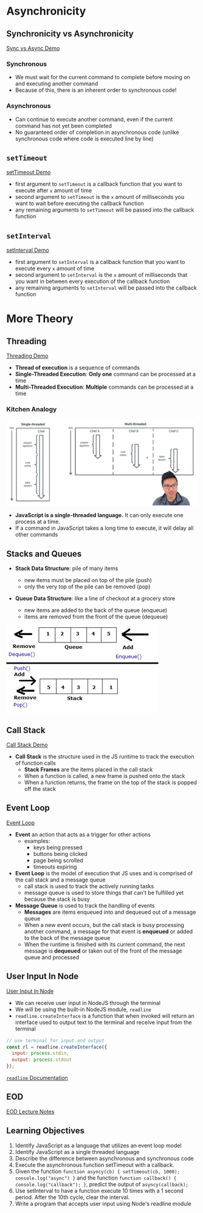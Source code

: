 # Asynchronicity

## Synchronicity vs Asynchronicity

[Sync vs Async Demo]

### Synchronous

- We must wait for the current command to complete before moving on and executing another command
- Because of this, there is an inherent order to synchronous code!

### Asynchronous

- Can continue to execute another command, even if the current command has not yet been completed
- No guaranteed order of completion in asynchronous code (unlike synchronous code where code is executed line by line)

## `setTimeout`

[setTimeout Demo]

- first argument to `setTimeout` is a callback function that you want to execute after `x` amount of time
- second argument to `setTimeout` is the `x` amount of milliseconds you want to wait before executing the callback function
- any remaining arguments to `setTimeout` will be passed into the callback function

## `setInterval`

[setInterval Demo]

- first argument to `setInterval` is a callback function that you want to execute every `x` amount of time
- second argument to `setInterval` is the `x` amount of milliseconds that you want in between every execution of the callback function
- any remaining arguments to `setInterval` will be passed into the callback function

# More Theory

## Threading

[Threading Demo]

- **Thread of execution** is a sequence of commands
- **Single-Threaded Execution**: **Only one** command can be processed at a time
- **Multi-Threaded Execution**: **Multiple** commands can be processed at a time

### Kitchen Analogy
![Single vs Multi Threading Kitchen Analogy]

- **JavaScript is a single-threaded language.** It can only execute one process at a time.
- If a command in JavaScript takes a long time to execute, it will delay all other commands

## Stacks and Queues

- **Stack Data Structure**: pile of many items
  - new items must be placed on top of the pile (push)
  - only the very top of the pile can be removed (pop)

- **Queue Data Structure**: like a line of checkout at a grocery store
  - new items are added to the back of the queue (enqueue)
  - items are removed from the front of the queue (dequeue)

![Stack vs Queue]

## Call Stack

[Call Stack Demo]

- **Call Stack** is the structure used in the JS runtime to track the execution of function calls
  - **Stack Frames** are the items placed in the call stack
  - When a function is called, a new frame is pushed onto the stack
  - When a function returns, the frame on the top of the stack is popped off the stack

## Event Loop

[Event Loop]

- **Event** an action that acts as a trigger for other actions
  - examples:
    - keys being pressed
    - buttons being clicked
    - page being scrolled
    - timeouts expiring
- **Event Loop** is the model of execution that JS uses and is comprised of the call stack and a message queue
  - call stack is used to track the actively running tasks
  - message queue is used to store things that can't be fulfilled yet because the stack is busy
- **Message Queue** is used to track the handling of events
  - **Messages** are items enqueued into and dequeued out of a message queue
  - When a new event occurs, but the call stack is busy processing another command, a message for that event is **enqueued** or added to the back of the message queue
  - When the runtime is finished with its current command, the next message is **dequeued** or taken out of the front of the message queue and processed

## User Input In Node

[User Input In Node]

- We can receive user input in NodeJS through the terminal
- We will be using the built-in NodeJS module, `readline`
- `readline.createInterface` is a function that when invoked will return an interface used to output text to the terminal and receive input from the terminal

```javascript
// use terminal for input and output
const rl = readline.createInterface({
  input: process.stdin,
  output: process.stdout
});
```

[`readline` Documentation]

## EOD

[EOD Lecture Notes]

## Learning Objectives
1. Identify JavaScript as a language that utilizes an event loop model
2. Identify JavaScript as a single threaded language
3. Describe the difference between asynchronous and synchronous code
4. Execute the asynchronous function setTimeout with a callback.
5. Given the function `function asyncy(cb) { setTimeout(cb, 1000); console.log("async") }` and the function `function callback() { console.log("callback"); }`, predict the output of `asyncy(callback);`
6. Use setInterval to have a function execute 10 times with a 1 second period. After the 10th cycle, clear the interval.
7. Write a program that accepts user input using Node's readline module

[Sync vs Async Demo]: ./sync_vs_async.js
[setTimeout Demo]: ./setTimeout.js
[setInterval Demo]: ./setInterval.js
[Threading Demo]: ./threading.js
[Single vs Multi Threading Kitchen Analogy]: ./single_vs_multi_threading.png
[Stack vs Queue]: ./stack_vs_queue.png
[Call Stack Demo]: ./call_stack.js
[Event Loop]: ./event_loop.js
[User Input In Node]: ./user_input_in_node.js
[`readline` Documentation]: https://nodejs.org/api/readline.html
[EOD Lecture Notes]: ./eod.js

